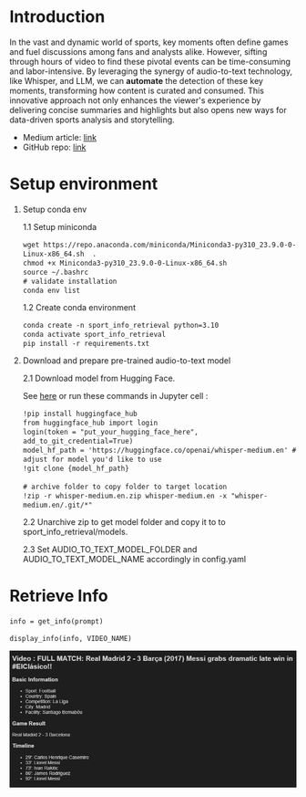 # Introduction

In the vast and dynamic world of sports, key moments often define games and fuel discussions among fans and analysts alike. However, sifting through hours of video to find these pivotal events can be time-consuming and labor-intensive. By leveraging the synergy of audio-to-text technology, like Whisper, and LLM, we can **automate** the detection of these key moments, transforming how content is curated and consumed. This innovative approach not only enhances the viewer's experience by delivering concise summaries and highlights but also opens new ways for data-driven sports analysis and storytelling.

- Medium article: [link](https://)
- GitHub repo: [link](https://github.com/snassimr/sport_info_retrieval)


# Setup environment

1. Setup conda env

    1.1 Setup miniconda

    ```
    wget https://repo.anaconda.com/miniconda/Miniconda3-py310_23.9.0-0-Linux-x86_64.sh  .
    chmod +x Miniconda3-py310_23.9.0-0-Linux-x86_64.sh
    source ~/.bashrc
    # validate installation
    conda env list
    ```

    1.2 Create conda environment

    ```
    conda create -n sport_info_retrieval python=3.10
    conda activate sport_info_retrieval
    pip install -r requirements.txt
    ```

2. Download and prepare pre-trained audio-to-text model

    2.1 Download model from Hugging Face.

    See [here](https://huggingface.co/docs/hub/en/models-downloading) or run these commands in Jupyter cell :

    ```
    !pip install huggingface_hub
    from huggingface_hub import login
    login(token = "put_your_hugging_face_here", add_to_git_credential=True)
    model_hf_path = 'https://huggingface.co/openai/whisper-medium.en' # adjust for model you'd like to use
    !git clone {model_hf_path}

    # archive folder to copy folder to target location
    !zip -r whisper-medium.en.zip whisper-medium.en -x "whisper-medium.en/.git/*"
    ```

    2.2 Unarchive zip to get model folder and copy it to to sport_info_retrieval/models.

    2.3 Set AUDIO_TO_TEXT_MODEL_FOLDER and AUDIO_TO_TEXT_MODEL_NAME accordingly in config.yaml

# Retrieve Info

```
info = get_info(prompt)
```

```
display_info(info, VIDEO_NAME)
```

![](images/display_info.PNG "Sport Event Info")


